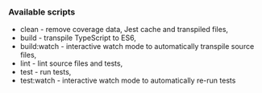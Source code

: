 ### Available scripts

- clean - remove coverage data, Jest cache and transpiled files,
- build - transpile TypeScript to ES6,
- build:watch - interactive watch mode to automatically transpile source files,
- lint - lint source files and tests,
- test - run tests,
- test:watch - interactive watch mode to automatically re-run tests
